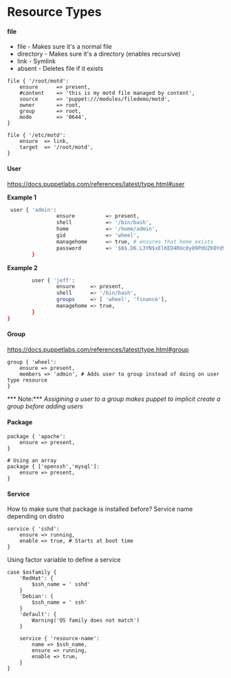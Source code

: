 # Resource Types

#### file

- file - Makes sure it's a normal file
- directory -  Makes sure it's a directory (enables recursive)
- link - Symlink
- absent - Deletes file if it exists

```
file { '/root/motd':
	ensure		=> present,
	#content	=> 'this is my motd file managed by content',
	source		=> 'puppet:///modules/filedemo/motd',
	owner		=> root,
	group		=> root,
	mode		=> '0644',
}

file { '/etc/motd':
	ensure	=> link,
	target	=> '/root/motd',
}
```

#### User

https://docs.puppetlabs.com/references/latest/type.html#user

**Example 1**

```bash
 user { 'admin':
                ensure     		=> present,
                shell      		=> '/bin/bash',
                home       		=> '/home/admin',
                gid				=> 'wheel',
                managehome		=> true, # ensures that home exists
                password		=> '$6$.D6.L3YN$xElKED4RUc0y89PdUZK0Yd9EjPin7LRP9V105PWeH4orxrd.7gOFUK6P2AtwF/4oV5h.3sKEQpV9oOl.tEmuk1',
        }
```

**Example 2**

```bash
        user { 'jeff':
                ensure     => present,
                shell      => '/bin/bash',
                groups     => [ 'wheel', 'finance'],
                managehome => true,
        }
}
```

#### Group

https://docs.puppetlabs.com/references/latest/type.html#group

```
group { 'wheel':
	ensure => present,
	members => 'admin', # Adds user to group instead of doing on user type resource
}
```

*** Note:*** *Assigining a user to a group makes puppet to implicit create a group before adding users*

#### Package

```
package { 'apache':
	ensure => present,
}

# Using an array
package { ['openssh','mysql']:
	ensure => present,
}
```

#### Service

How to make sure that package is installed before?
Service name depending on distro

```
service { 'sshd':
	ensure => running,
	enable => true, # Starts at boot time
}
```

Using factor variable to define a service

```
case $osfamily { 
	'RedHat': {
		$ssh_name = ' sshd'
	}
	'Debian': {
		$ssh_name = ' ssh'
	}
	'default': {
		Warning('OS family does not match')
	}

	service { 'resource-name':
		name => $ssh_name,
		ensure => running,
		enable => true,
	}
}
```







